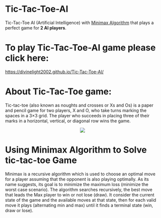 # Tic-Tac-Toe-AI
Tic-Tac-Toe AI (Artificial Intelligence) with [Minimax Algorithm](https://en.wikipedia.org/wiki/Minimax) that plays a perfect game for **2 AI players**.

# To play Tic-Tac-Toe-AI game please click here: 
https://divinelight2002.github.io/Tic-Tac-Toe-AI/

# About Tic-Tac-Toe game:
Tic-tac-toe (also known as noughts and crosses or Xs and Os) is a paper and pencil game for two players, X and O, who take turns marking the spaces in a 3×3 grid. The player who succeeds in placing three of their marks in a horizontal, vertical, or diagonal row wins the game.

<p align="center">
	<img src="Tik-Toc-Tie.AI.pdf"></img>
</p>


# Using Minimax Algorithm to Solve tic-tac-toe Game
Minimax is a recursive algorithm which is used to choose an optimal move for a player assuming that the opponent is also playing optimally. As its name suggests, its goal is to minimize the maximum loss (minimize the worst case scenario). The algorithm searches recursively, the best move that leads the Max player to win or not lose (draw). It consider the current state of the game and the available moves at that state, then for each valid move it plays (alternating min and max) until it finds a terminal state (win, draw or lose).

